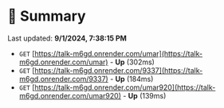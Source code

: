 # 📖 Summary
Last updated: **9/1/2024, 7:38:15 PM**

- `GET` [https://talk-m6gd.onrender.com/umar](https://talk-m6gd.onrender.com/umar) - **Up** (302ms)
- `GET` [https://talk-m6gd.onrender.com/9337](https://talk-m6gd.onrender.com/9337) - **Up** (184ms)
- `GET` [https://talk-m6gd.onrender.com/umar920](https://talk-m6gd.onrender.com/umar920) - **Up** (139ms)
